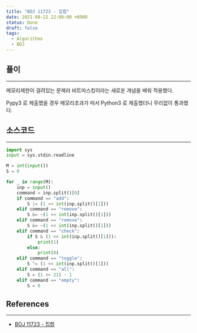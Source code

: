 ```yaml
---
title: "BOJ 11723 - 집합"
date: 2021-08-22 22:00:00 +0900
status: Done
draft: false
tags:
  - Algorithms
  - BOJ
---
```

## 풀이
---
메모리제한이 걸려있는 문제라 비트마스킹이라는 새로운 개념을 배워 적용했다.

Pypy3 로 제출했을 경우 메모리초과가 떠서 Python3 로 제출했더니 무리없이 통과했다.

## 소스코드
---
```python
import sys
input = sys.stdin.readline

M = int(input())
S = 0

for _ in range(M):
    inp = input()
    command = inp.split()[0]
    if command == "add":
        S |= (1 << int(inp.split()[1]))
    elif command == "remove":
        S &= ~(1 << int(inp.split()[1]))
    elif command == "remove":
        S &= ~(1 << int(inp.split()[1]))
    elif command == "check":
        if S & (1 << int(inp.split()[1])):
            print(1)
        else:
            print(0)
    elif command == "toggle":
        S ^= (1 << int(inp.split()[1]))
    elif command == "all":
        S = (1 << 21) - 1
    elif command == "empty":
        S = 0
```

## References
---
- [BOJ 11723 - 집합](https://www.acmicpc.net/problem/11723)
